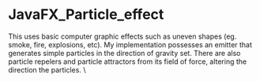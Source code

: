 # JavaFX_Particle_effect
This uses basic computer graphic effects such as uneven shapes (eg. smoke, fire, explosions, etc). My implementation possesses an emitter that generates simple particles in the direction of gravity set. There are also particle repelers and particle attractors from its field of force, altering the direction the particles. \\
